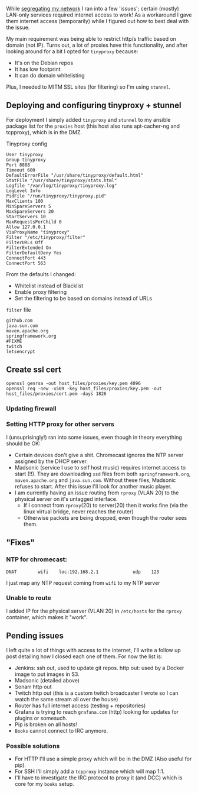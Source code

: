 While [segregating my network](https://blog.davidventura.com.ar/network-update-part-3-network-segregation.html) I ran into a few 'issues'; certain (mostly) LAN-only services required internet access to work! As a workaround I gave them internet access (temporarily) while I figured out how to best deal with the issue.

My main requirement was being able to restrict http/s traffic based on domain (not IP). Turns out, a lot of proxies have this functionality, and after looking around for a bit I opted for `tinyproxy` because:

* It's on the Debian repos
* It has low footprint
* It can do domain whitelisting

Plus, I needed to MITM SSL sites (for filtering) so I'm using `stunnel`.

## Deploying and configuring tinyproxy + stunnel

For deployment I simply added `tinyproxy` and `stunnel` to my ansible package list for the `proxies` host (this host also runs apt-cacher-ng and tcpproxy), which is in the DMZ.
 
Tinyproxy config

```
User tinyproxy
Group tinyproxy
Port 8888
Timeout 600
DefaultErrorFile "/usr/share/tinyproxy/default.html"
StatFile "/usr/share/tinyproxy/stats.html"
Logfile "/var/log/tinyproxy/tinyproxy.log"
LogLevel Info
PidFile "/run/tinyproxy/tinyproxy.pid"
MaxClients 100
MinSpareServers 5
MaxSpareServers 20
StartServers 10
MaxRequestsPerChild 0
Allow 127.0.0.1
ViaProxyName "tinyproxy"
Filter "/etc/tinyproxy/filter"
FilterURLs Off
FilterExtended On
FilterDefaultDeny Yes
ConnectPort 443
ConnectPort 563
```

From the defaults I changed:

* Whitelist instead of Blacklist
* Enable proxy filtering
* Set the filtering to be based on domains instead of URLs

`filter` file

```
github.com
java.sun.com
maven.apache.org
springframework.org
#FIXME
twitch
letsencrypt
```

## Create ssl cert

```
openssl genrsa -out host_files/proxies/key.pem 4096
openssl req -new -x509 -key host_files/proxies/key.pem -out host_files/proxies/cert.pem -days 1826
```

### Updating firewall

### Setting HTTP proxy for other servers

I (unsuprisingly!) ran into some issues, even though in theory everything should be OK:

* Certain devices don't give a shit. Chromecast ignores the NTP server assigned by the DHCP server.
* Madsonic (service I use to self host music) requires internet access to start (!!). They are downloading `xsd` files from  both `springframework.org`, `maven.apache.org` and `java.sun.com`. Without these files, Madsonic refuses to start. After this issue I'll look for another music player.
* I am currently having an issue routing from `rproxy` (VLAN 20) to the physical server on it's untagged interface.
  * If I connect from `rproxy`(20) to server(20) then it works fine (via the linux virtual bridge, never reaches the router)
  * Otherwise packets are being dropped, even though the router sees them.

## "Fixes"

### NTP for chromecast:

```
DNAT        wifi    loc:192.168.2.1             udp    123
```

I just map any NTP request coming from `wifi` to my NTP server

### Unable to route

I added IP for the physical server (VLAN 20) in `/etc/hosts` for the `rproxy` container, which makes it "work".

## Pending issues

I left quite a lot of things with access to the internet, I'll write a follow up post detailing how I closed each one of them. For now the list is:

* Jenkins: ssh out, used to update git repos. http out: used by a Docker image to put images in S3.
* Madsonic (detailed above)
* Sonarr http out
* Twitch http out (this is a custom twitch broadcaster I wrote so I can watch the same stream all over the house)
* Router has full internet access (testing + repositories)
* Grafana is trying to reach `grafana.com` (http) looking for updates for plugins or somesuch.
* Pip is broken on all hosts!
* `Books` cannot connect to IRC anymore.

### Possible solutions

* For HTTP I'll use a simple proxy which will be in the DMZ (Also useful for pip).
* For SSH I'll simply add a `tcpproxy` instance which will map 1:1.
* I'll have to investigate the IRC protocol to proxy it (and DCC) which is core for my `books` setup.
